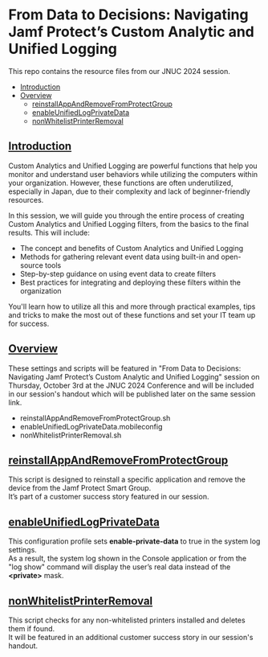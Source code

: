# From Data to Decisions: Navigating Jamf Protect’s Custom Analytic and Unified Logging

This repo contains the resource files from our JNUC 2024 session.

- [Introduction](#introduction)
- [Overview](#overview)
  - [reinstallAppAndRemoveFromProtectGroup](#reinstallappandremovefromprotectgroup)
  - [enableUnifiedLogPrivateData](#enableunifiedlogprivatedata)
  - [nonWhitelistPrinterRemoval](#nonwhitelistprinterremoval) 

## [Introduction](#introduction)
Custom Analytics and Unified Logging are powerful functions that help you monitor and understand user behaviors while utilizing the computers within your organization. However, these functions are often underutilized, especially in Japan, due to their complexity and lack of beginner-friendly resources.

In this session, we will guide you through the entire process of creating Custom Analytics and Unified Logging filters, from the basics to the final results. This will include:
+ The concept and benefits of Custom Analytics and Unified Logging
+ Methods for gathering relevant event data using built-in and open-source tools
+ Step-by-step guidance on using event data to create filters
+ Best practices for integrating and deploying these filters within the organization

You'll learn how to utilize all this and more through practical examples, tips and tricks to make the most out of these functions and set your IT team up for success.

## [Overview](#overview)
These settings and scripts will be featured in "From Data to Decisions: Navigating Jamf Protect’s Custom Analytic and Unified Logging" session on Thursday, October 3rd at the JNUC 2024 Conference and will be included in our session's handout which will be published later on the same session link.

+ reinstallAppAndRemoveFromProtectGroup.sh
+ enableUnifiedLogPrivateData.mobileconfig
+ nonWhitelistPrinterRemoval.sh

## [reinstallAppAndRemoveFromProtectGroup](#reinstallappandremovefromprotectgroup)
This script is designed to reinstall a specific application and remove the device from the Jamf Protect Smart Group.  
It’s part of a customer success story featured in our session.

## [enableUnifiedLogPrivateData](#enableunifiedlogprivatedata)
This configuration profile sets **enable-private-data** to true in the system log settings.  
As a result, the system log shown in the Console application or from the "log show" command will display the user’s real data instead of the **&lt;private>** mask.

## [nonWhitelistPrinterRemoval](#nonwhitelistprinterremoval) 
This script checks for any non-whitelisted printers installed and deletes them if found.  
It will be featured in an additional customer success story in our session's handout.
